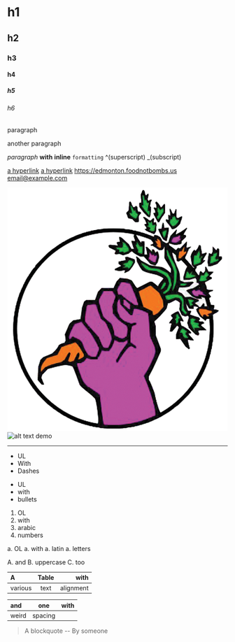 # h1
## h2
### h3
#### h4
##### h5
###### h6
paragraph

another paragraph

*paragraph* **with** __inline__ `formatting` ^(superscript) _(subscript)

[a hyperlink](https://edmonton.foodnotbombs.us)
[a hyperlink](https://edmonton.foodnotbombs.us "with a title!")
<https://edmonton.foodnotbombs.us>
<email@example.com>

![An image](/images/FNB_logo_color_large.png)
![alt text demo](sdfg)

---

 - UL
 - With
 - Dashes

* UL
* with
* bullets

1. OL
1. with
1. arabic
1. numbers

a. OL
a. with
a. latin
a. letters

A. and
B. uppercase
C. too

| A       | Table |      with |
|:--------|:-----:|----------:|
| various | text  | alignment |

| and|one| with |
|:--|---|--:|
| weird | spacing | |

> A
> blockquote
-- By someone